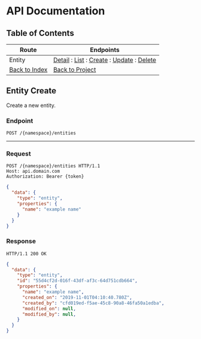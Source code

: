 # API Documentation

## Table of Contents
Route | Endpoints
| --- | --- |
Entity | [Detail](../entity/detail.md) : [List](../entity/list.md) : [Create](../entity/create.md) : [Update](../entity/update.md) : [Delete](../entity/delete.md)
| [Back to Index](../index.md) | [Back to Project](../../README.md)

## Entity Create
Create a new entity.

### Endpoint
```http
POST /{namespace}/entities
```

---

### Request
```http
POST /{namespace}/entities HTTP/1.1
Host: api.domain.com
Authorization: Bearer {token}
```
```json
{
  "data": {
    "type": "entity",
    "properties": {
      "name": "example name"
    }
  }
}
```

### Response
```http
HTTP/1.1 200 OK
```
```json
{
  "data": {
    "type": "entity",
    "id": "55d4cf2d-016f-43df-af3c-64d751cdb664",
    "properties": {
      "name": "example name",
      "created_on": "2019-11-01T04:10:40.780Z",
      "created_by": "cfd019ed-f5ae-45c8-90a8-46fa50a1edba",
      "modified_on": null,
      "modified_by": null,
    }
  }
}
```
